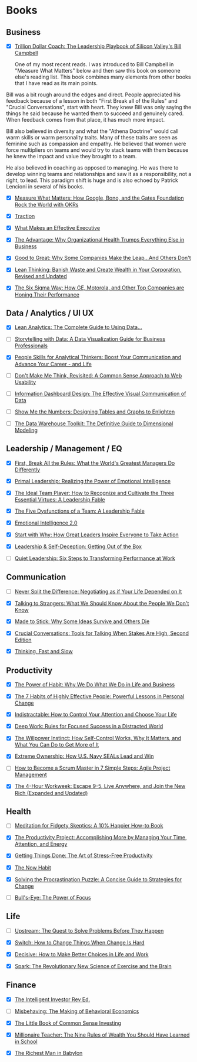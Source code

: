 # Books

## Business

- [x] [Trillion Dollar Coach: The Leadership Playbook of Silicon Valley's Bill Campbell](https://www.audible.com/pd/Trillion-Dollar-Coach-Audiobook/0062839276?ref=a_library_t_c5_libItem_&pf_rd_p=85df3330-9dc4-4a45-ae69-93cc2fc25ca4&pf_rd_r=HV426QE5THKKSX1XCCT4)

    One of my most recent reads. I was introduced to Bill Campbell in "Measure What Matters" below and then saw this book on someone else's reading list. This book combines many elements from other books that I have read as its main points.

Bill was a bit rough around the edges and direct. People appreciated his feedback because of a lesson in both "First Break all of the Rules" and "Crucial Conversations", start with heart. They knew Bill was only saying the things he said because he wanted them to succeed and genuinely cared. When feedback comes from that place, it has much more impact. 

Bill also believed in diversity and what the "Athena Doctrine" would call warm skills or warm personality traits. Many of these traits are seen as feminine such as compassion and empathy. He believed that women were force multipliers on teams and would try to stack teams with them because he knew the impact and value they brought to a team. 

He also believed in coaching as opposed to managing. He was there to develop winning teams and relationships and saw it as a responsibility, not a right, to lead. This paradigm shift is huge and is also echoed by Patrick Lencioni in several of his books. 

- [x] [Measure What Matters: How Google, Bono, and the Gates Foundation Rock the World with OKRs](https://www.audible.com/pd/Measure-What-Matters-Audiobook/B07BMHFBCM?ref=a_library_t_c5_libItem_&pf_rd_p=85df3330-9dc4-4a45-ae69-93cc2fc25ca4&pf_rd_r=HV426QE5THKKSX1XCCT4)

- [x] [Traction](https://www.audible.com/pd/Traction-Audiobook/B00A9ZO7T6?ref=a_library_t_c5_libItem_&pf_rd_p=85df3330-9dc4-4a45-ae69-93cc2fc25ca4&pf_rd_r=HV426QE5THKKSX1XCCT4)

- [x] [What Makes an Effective Executive](https://www.audible.com/pd/What-Makes-an-Effective-Executive-Audiobook/B002V8KU9U?ref=a_library_t_c5_libItem_&pf_rd_p=85df3330-9dc4-4a45-ae69-93cc2fc25ca4&pf_rd_r=W2ZM4JHB5E9TWMD55H6T)

- [x] [The Advantage: Why Organizational Health Trumps Everything Else in Business](https://www.audible.com/pd/The-Advantage-Audiobook/B007JWQ254?ref=a_library_t_c5_libItem_&pf_rd_p=85df3330-9dc4-4a45-ae69-93cc2fc25ca4&pf_rd_r=GVRK7NJ69YP66VKVRF5H)

- [x] [Good to Great: Why Some Companies Make the Leap...And Others Don't](https://www.audible.com/pd/Good-to-Great-Audiobook/B003UDDK7O?ref=a_library_t_c5_libItem_&pf_rd_p=85df3330-9dc4-4a45-ae69-93cc2fc25ca4&pf_rd_r=FYJE077BNAEKW7WV74EC)

- [x] [Lean Thinking: Banish Waste and Create Wealth in Your Corporation, Revised and Updated](https://www.audible.com/pd/Lean-Thinking-Audiobook/B002UZDVUY?ref=a_library_t_c5_libItem_&pf_rd_p=85df3330-9dc4-4a45-ae69-93cc2fc25ca4&pf_rd_r=PTNVFWVY89R5RHSJCPQN)

- [x] [The Six Sigma Way: How GE, Motorola, and Other Top Companies are Honing Their Performance](https://www.audible.com/pd/The-Six-Sigma-Way-Audiobook/B002V8KOS2?ref=a_library_t_c5_libItem_&pf_rd_p=85df3330-9dc4-4a45-ae69-93cc2fc25ca4&pf_rd_r=PTNVFWVY89R5RHSJCPQN)

## Data / Analytics / UI UX

- [x] [Lean Analytics: The Complete Guide to Using Data...](https://www.audible.com/pd/Lean-Analytics-The-Complete-Guide-to-Using-Data-to-Track-Optimize-and-Build-a-Better-and-Faster-Startup-Business-Audiobook/B07L39YQTM?ref=a_library_t_c5_libItem_&pf_rd_p=85df3330-9dc4-4a45-ae69-93cc2fc25ca4&pf_rd_r=HV426QE5THKKSX1XCCT4)

- [ ] [Storytelling with Data: A Data Visualization Guide for Business Professionals](https://www.amazon.com/dp/1119002257/?coliid=I1MGVBHVDNHYMU&colid=LD30X98QCJT6&psc=1&ref_=lv_ov_lig_dp_it)

- [x] [People Skills for Analytical Thinkers: Boost Your Communication and Advance Your Career - and Life](https://www.amazon.com/People-Skills-Analytical-Thinkers-Communication/dp/9090336982)

- [ ] [Don't Make Me Think, Revisited: A Common Sense Approach to Web Usability](https://www.amazon.com/Dont-Make-Think-Revisited-Usability/dp/0321965515)

- [ ] [Information Dashboard Design: The Effective Visual Communication of Data ](https://www.amazon.com/Information-Dashboard-Design-Effective-Communication/dp/0596100167)

- [ ] [Show Me the Numbers: Designing Tables and Graphs to Enlighten](https://www.amazon.com/Show-Me-Numbers-Designing-Enlighten/dp/0970601972)

- [ ] [The Data Warehouse Toolkit: The Definitive Guide to Dimensional Modeling](https://www.amazon.com/Data-Warehouse-Toolkit-Definitive-Dimensional/dp/1118530802)

## Leadership / Management / EQ

- [x] [First, Break All the Rules: What the World's Greatest Managers Do Differently](https://www.audible.com/pd/First-Break-All-the-Rules-Audiobook/B01N6CGHWI?ref=a_library_t_c5_libItem_&pf_rd_p=85df3330-9dc4-4a45-ae69-93cc2fc25ca4&pf_rd_r=HV426QE5THKKSX1XCCT4)

- [x] [Primal Leadership: Realizing the Power of Emotional Intelligence](https://www.audible.com/pd/Primal-Leadership-Audiobook/B002V1A1IM?ref=a_library_t_c5_libItem_&pf_rd_p=85df3330-9dc4-4a45-ae69-93cc2fc25ca4&pf_rd_r=GVRK7NJ69YP66VKVRF5H)

- [x] [The Ideal Team Player: How to Recognize and Cultivate the Three Essential Virtues: A Leadership Fable](https://www.audible.com/pd/The-Ideal-Team-Player-Audiobook/B01EGCAWQO?ref=a_library_t_c5_libItem_&pf_rd_p=85df3330-9dc4-4a45-ae69-93cc2fc25ca4&pf_rd_r=FYJE077BNAEKW7WV74EC)

- [x] [The Five Dysfunctions of a Team: A Leadership Fable](https://www.audible.com/pd/The-Five-Dysfunctions-of-a-Team-Audiobook/B002V08E64?ref=a_library_t_c5_libItem_&pf_rd_p=85df3330-9dc4-4a45-ae69-93cc2fc25ca4&pf_rd_r=FYJE077BNAEKW7WV74EC)

- [x] [Emotional Intelligence 2.0](https://www.audible.com/pd/Emotional-Intelligence-20-Audiobook/B003HU6KLI?ref=a_library_t_c5_libItem_&pf_rd_p=85df3330-9dc4-4a45-ae69-93cc2fc25ca4&pf_rd_r=PTNVFWVY89R5RHSJCPQN)

- [x] [Start with Why: How Great Leaders Inspire Everyone to Take Action](https://www.audible.com/pd/Start-with-Why-Audiobook/B004DJCZUW?ref=a_library_t_c5_libItem_&pf_rd_p=85df3330-9dc4-4a45-ae69-93cc2fc25ca4&pf_rd_r=PTNVFWVY89R5RHSJCPQN)

- [x] [Leadership & Self-Deception: Getting Out of the Box](https://www.audible.com/pd/Leadership-Self-Deception-Audiobook/B0086794IS?ref=a_library_t_c5_libItem_&pf_rd_p=85df3330-9dc4-4a45-ae69-93cc2fc25ca4&pf_rd_r=PTNVFWVY89R5RHSJCPQN)

- [ ] [Quiet Leadership: Six Steps to Transforming Performance at Work](https://www.audible.com/pd/Quiet-Leadership-Audiobook/B0062P0OBW?ref=a_library_t_c5_libItem_&pf_rd_p=85df3330-9dc4-4a45-ae69-93cc2fc25ca4&pf_rd_r=FNKFB2M70ZAF71AJ8R5E)

## Communication

- [ ] [Never Split the Difference: Negotiating as if Your Life Depended on It](https://www.audible.com/pd/Never-Split-the-Difference-Audiobook/B01CF5O89G?ref=a_library_t_c5_libItem_&pf_rd_p=85df3330-9dc4-4a45-ae69-93cc2fc25ca4&pf_rd_r=HV426QE5THKKSX1XCCT4)

- [x] [Talking to Strangers: What We Should Know About the People We Don't Know](https://www.audible.com/pd/Talking-to-Strangers-Audiobook/1549150340?ref=a_library_t_c5_libItem_&pf_rd_p=85df3330-9dc4-4a45-ae69-93cc2fc25ca4&pf_rd_r=HV426QE5THKKSX1XCCT4)

- [x] [Made to Stick: Why Some Ideas Survive and Others Die](https://www.audible.com/pd/Made-to-Stick-Audiobook/B002V0QVY6?ref=a_library_t_c5_libItem_&pf_rd_p=85df3330-9dc4-4a45-ae69-93cc2fc25ca4&pf_rd_r=W2ZM4JHB5E9TWMD55H6T)

- [x] [Crucial Conversations: Tools for Talking When Stakes Are High, Second Edition](https://www.audible.com/pd/Crucial-Conversations-Audiobook/B009RQZDHS?ref=a_library_t_c5_libItem_&pf_rd_p=85df3330-9dc4-4a45-ae69-93cc2fc25ca4&pf_rd_r=2F0G94HJ1A6AYBVJYCE7)

- [x] [Thinking, Fast and Slow](https://www.audible.com/pd/Thinking-Fast-and-Slow-Audiobook/B005TKKCWC?ref=a_library_t_c5_libItem_&pf_rd_p=85df3330-9dc4-4a45-ae69-93cc2fc25ca4&pf_rd_r=W2ZM4JHB5E9TWMD55H6T)

## Productivity

- [x] [The Power of Habit: Why We Do What We Do in Life and Business](https://www.audible.com/pd/The-Power-of-Habit-Audiobook/B007C64916?ref=a_library_t_c5_libItem_&pf_rd_p=85df3330-9dc4-4a45-ae69-93cc2fc25ca4&pf_rd_r=HV426QE5THKKSX1XCCT4)

- [x] [The 7 Habits of Highly Effective People: Powerful Lessons in Personal Change](https://www.audible.com/pd/The-7-Habits-of-Highly-Effective-People-Audiobook/B002V5HAL4?ref=a_library_t_c5_libItem_&pf_rd_p=85df3330-9dc4-4a45-ae69-93cc2fc25ca4&pf_rd_r=W2ZM4JHB5E9TWMD55H6T)

- [x] [Indistractable: How to Control Your Attention and Choose Your Life](https://www.audible.com/pd/Indistractable-Audiobook/B07SXBB3FS?ref=a_library_t_c5_libItem_&pf_rd_p=85df3330-9dc4-4a45-ae69-93cc2fc25ca4&pf_rd_r=W2ZM4JHB5E9TWMD55H6T)

- [x] [Deep Work: Rules for Focused Success in a Distracted World](https://www.audible.com/pd/Deep-Work-Audiobook/B0189PX1RQ?ref=a_library_t_c5_libItem_&pf_rd_p=85df3330-9dc4-4a45-ae69-93cc2fc25ca4&pf_rd_r=W2ZM4JHB5E9TWMD55H6T)

- [x] [The Willpower Instinct: How Self-Control Works, Why It Matters, and What You Can Do to Get More of It](https://www.audible.com/pd/The-Willpower-Instinct-Audiobook/B006T4APLU?ref=a_library_t_c5_libItem_&pf_rd_p=85df3330-9dc4-4a45-ae69-93cc2fc25ca4&pf_rd_r=PTNVFWVY89R5RHSJCPQN)

- [x] [Extreme Ownership: How U.S. Navy SEALs Lead and Win](https://www.audible.com/pd/Extreme-Ownership-Audiobook/B015TVHUA2?ref=a_library_t_c5_libItem_&pf_rd_p=85df3330-9dc4-4a45-ae69-93cc2fc25ca4&pf_rd_r=PTNVFWVY89R5RHSJCPQN)

- [ ] [How to Become a Scrum Master in 7 Simple Steps: Agile Project Management](https://www.audible.com/pd/How-to-Become-a-Scrum-Master-in-7-Simple-Steps-Audiobook/B0143OESWO?ref=a_library_t_c5_libItem_&pf_rd_p=85df3330-9dc4-4a45-ae69-93cc2fc25ca4&pf_rd_r=PTNVFWVY89R5RHSJCPQN)

- [x] [The 4-Hour Workweek: Escape 9-5, Live Anywhere, and Join the New Rich (Expanded and Updated)](https://www.audible.com/pd/The-4-Hour-Workweek-Escape-9-5-Live-Anywhere-and-Join-the-New-Rich-Expanded-and-Updated-Audiobook/B0031AS3BE?ref=a_library_t_c5_libItem_&pf_rd_p=85df3330-9dc4-4a45-ae69-93cc2fc25ca4&pf_rd_r=FNKFB2M70ZAF71AJ8R5E)

## Health

- [ ] [Meditation for Fidgety Skeptics: A 10% Happier How-to Book](https://www.audible.com/pd/Meditation-for-Fidgety-Skeptics-Audiobook/B075DKZG1P?ref=a_library_t_c5_libItem_&pf_rd_p=85df3330-9dc4-4a45-ae69-93cc2fc25ca4&pf_rd_r=HV426QE5THKKSX1XCCT4)

- [x] [The Productivity Project: Accomplishing More by Managing Your Time, Attention, and Energy](https://www.audible.com/pd/The-Productivity-Project-Audiobook/B018WINMJM?ref=a_library_t_c5_libItem_&pf_rd_p=85df3330-9dc4-4a45-ae69-93cc2fc25ca4&pf_rd_r=FYJE077BNAEKW7WV74EC)

- [x] [Getting Things Done: The Art of Stress-Free Productivity](https://www.audible.com/pd/Getting-Things-Done-Audiobook/B01B6WSMHI?ref=a_library_t_c5_libItem_&pf_rd_p=85df3330-9dc4-4a45-ae69-93cc2fc25ca4&pf_rd_r=FYJE077BNAEKW7WV74EC)

- [x] [The Now Habit](https://www.audible.com/pd/The-Now-Habit-Audiobook/B002V8L1ES?ref=a_library_t_c5_libItem_&pf_rd_p=85df3330-9dc4-4a45-ae69-93cc2fc25ca4&pf_rd_r=FYJE077BNAEKW7WV74EC)

- [x] [Solving the Procrastination Puzzle: A Concise Guide to Strategies for Change](https://www.audible.com/pd/Solving-the-Procrastination-Puzzle-Audiobook/B00JELT9MQ?ref=a_library_t_c5_libItem_&pf_rd_p=85df3330-9dc4-4a45-ae69-93cc2fc25ca4&pf_rd_r=FYJE077BNAEKW7WV74EC)

- [ ] [Bull's-Eye: The Power of Focus](https://www.audible.com/pd/Bulls-Eye-Audiobook/B017A10FTM?ref=a_library_t_c5_libItem_&pf_rd_p=85df3330-9dc4-4a45-ae69-93cc2fc25ca4&pf_rd_r=FYJE077BNAEKW7WV74EC)

## Life

- [ ] [Upstream: The Quest to Solve Problems Before They Happen](https://www.audible.com/pd/Upstream-Audiobook/1797100564?ref=a_library_t_c5_libItem_&pf_rd_p=85df3330-9dc4-4a45-ae69-93cc2fc25ca4&pf_rd_r=HV426QE5THKKSX1XCCT4)

- [x] [Switch: How to Change Things When Change Is Hard](https://www.audible.com/pd/Switch-Audiobook/B0035C6SMO?ref=a_library_t_c5_libItem_&pf_rd_p=85df3330-9dc4-4a45-ae69-93cc2fc25ca4&pf_rd_r=HV426QE5THKKSX1XCCT4)

- [x] [Decisive: How to Make Better Choices in Life and Work](https://www.audible.com/pd/Decisive-Audiobook/B00B3YV3Z8?ref=a_library_t_c5_libItem_&pf_rd_p=85df3330-9dc4-4a45-ae69-93cc2fc25ca4&pf_rd_r=W2ZM4JHB5E9TWMD55H6T)

- [x] [Spark: The Revolutionary New Science of Exercise and the Brain](https://www.audible.com/pd/Spark-Audiobook/B002V5H0OG?ref=a_library_t_c5_libItem_&pf_rd_p=85df3330-9dc4-4a45-ae69-93cc2fc25ca4&pf_rd_r=FNKFB2M70ZAF71AJ8R5E)

## Finance

- [x] [The Intelligent Investor Rev Ed.](https://www.audible.com/pd/The-Intelligent-Investor-Rev-Ed-Audiobook/B00V95QQXA?ref=a_library_t_c5_libItem_&pf_rd_p=85df3330-9dc4-4a45-ae69-93cc2fc25ca4&pf_rd_r=W2ZM4JHB5E9TWMD55H6T)

- [ ] [Misbehaving: The Making of Behavioral Economics](https://www.audible.com/pd/Misbehaving-Audiobook/B00VQTE4OC?ref=a_library_t_c5_libItem_&pf_rd_p=85df3330-9dc4-4a45-ae69-93cc2fc25ca4&pf_rd_r=PTNVFWVY89R5RHSJCPQN)

- [x] [The Little Book of Common Sense Investing](https://www.audible.com/pd/The-Little-Book-of-Common-Sense-Investing-Audiobook/B002V01EQQ?ref=a_library_t_c5_libItem_&pf_rd_p=85df3330-9dc4-4a45-ae69-93cc2fc25ca4&pf_rd_r=2F0G94HJ1A6AYBVJYCE7)

- [x] [Millionaire Teacher: The Nine Rules of Wealth You Should Have Learned in School](https://www.audible.com/pd/Millionaire-Teacher-Audiobook/B008S0P45K?ref=a_library_t_c5_libItem_&pf_rd_p=85df3330-9dc4-4a45-ae69-93cc2fc25ca4&pf_rd_r=2F0G94HJ1A6AYBVJYCE7)

- [x] [The Richest Man in Babylon](https://www.audible.com/pd/The-Richest-Man-in-Babylon-Audiobook/B00DC8GDVC?ref=a_library_t_c5_libItem_&pf_rd_p=85df3330-9dc4-4a45-ae69-93cc2fc25ca4&pf_rd_r=2F0G94HJ1A6AYBVJYCE7)
